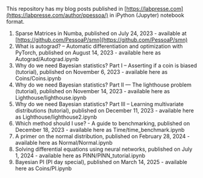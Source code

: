 This repository has my blog posts published in [https://labpresse.com](https://labpresse.com/author/ppessoa/) in iPython (Jupyter) notebook format.

1. Sparse Matrices in Numba, published on July 24, 2023 - available at [https://github.com/PessoaP/smn](https://github.com/PessoaP/smn)
2. What is autograd? – Automatic differentiation and optimization with PyTorch, published on August 14, 2023 - available here as Autograd/Autograd.ipynb
3. Why do we need Bayesian statistics? Part I – Asserting if a coin is biased (tutorial), published on November 6, 2023 - available here as Coins/Coins.ipynb
4. Why do we need Bayesian statistics? Part II — The lighthouse problem (tutorial), published on November 14, 2023 - available here as Lighthouse/lighthouse.ipynb
5. Why do we need Bayesian statistics? Part III – Learning multivariate distributions (tutorial), published on December 11, 2023 - available here as Lighthouse/lighthouse2.ipynb
6. Which method should I use? -  A guide to benchmarking, published on December 18, 2023 - available here as Time/time_benchmark.ipynb
7. A primer on the normal distribution, published on February 28, 2024 - available here as Normal/Normal.ipynb
8. Solving differential equations using neural networks, published on July 1, 2024 - available here as PINN/PINN_tutorial.ipynb
9. Bayesian PI (PI day special), published on March 14, 2025 - available here as Coins/PI.ipynb
